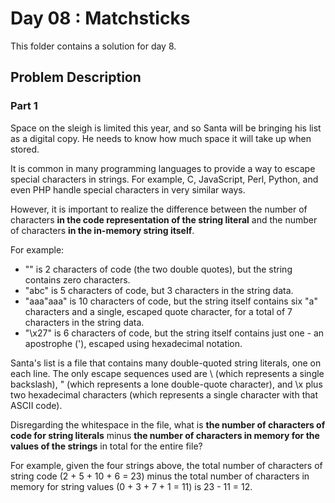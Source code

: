 # Day 08 : Matchsticks

This folder contains a solution for day 8.

## Problem Description

### Part 1

Space on the sleigh is limited this year, and so Santa will be bringing his list as a digital copy. He needs to know how much space it will take up when stored.

It is common in many programming languages to provide a way to escape special characters in strings. For example, C, JavaScript, Perl, Python, and even PHP handle special characters in very similar ways.

However, it is important to realize the difference between the number of characters **in the code representation of the string literal** and the number of characters **in the in-memory string itself**.

For example:

  * "" is 2 characters of code (the two double quotes), but the string contains zero characters.
  * "abc" is 5 characters of code, but 3 characters in the string data.
  * "aaa\"aaa" is 10 characters of code, but the string itself contains six "a" characters and a single, escaped quote character, for a total of 7 characters in the string data.
  * "\x27" is 6 characters of code, but the string itself contains just one - an apostrophe ('), escaped using hexadecimal notation.

Santa's list is a file that contains many double-quoted string literals, one on each line. The only escape sequences used are \\ (which represents a single backslash), \" (which represents a lone double-quote character), and \x plus two hexadecimal characters (which represents a single character with that ASCII code).

Disregarding the whitespace in the file, what is **the number of characters of code for string literals** minus **the number of characters in memory for the values of the strings** in total for the entire file?

For example, given the four strings above, the total number of characters of string code (2 + 5 + 10 + 6 = 23) minus the total number of characters in memory for string values (0 + 3 + 7 + 1 = 11) is 23 - 11 = 12.
